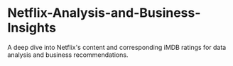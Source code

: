 # Netflix-Analysis-and-Business-Insights
A deep dive into Netflix's content and corresponding iMDB ratings for data analysis and business recommendations. 
